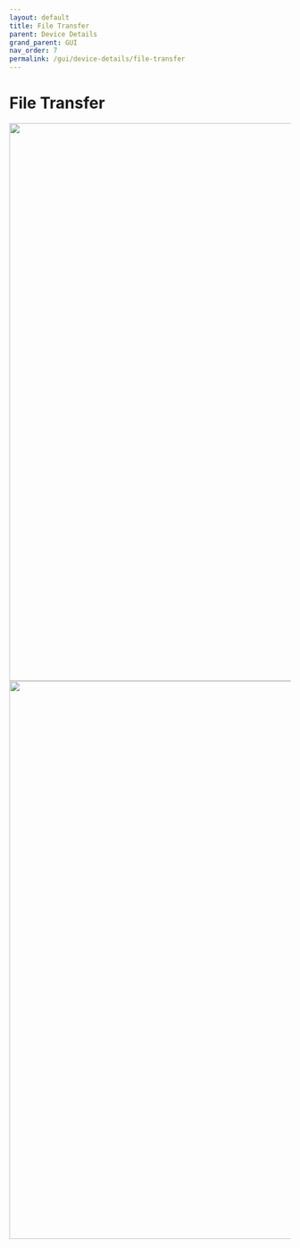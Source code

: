```yaml
---
layout: default
title: File Transfer
parent: Device Details
grand_parent: GUI
nav_order: 7
permalink: /gui/device-details/file-transfer
---
```



# File Transfer

<image src="/docs/images/screenshots/file-transfer-1.png" width="1000"  class="img-border" />

<br/>

<image src="/docs/images/screenshots/file-transfer-2.png" width="1000"  class="img-border" />